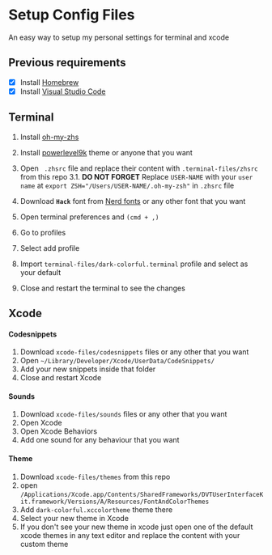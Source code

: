 # Setup Config Files

An easy way to setup my personal settings for terminal and xcode

## Previous requirements

- [x]  Install [Homebrew](https://brew.sh/)
- [x] Install [Visual Studio Code](https://code.visualstudio.com)

## Terminal

1. Install [oh-my-zhs](https://ohmyz.sh)
2. Install [powerlevel9k](https://github.com/Powerlevel9k/powerlevel9k/wiki/Install-Instructions#step-2-install-a-powerline-font) theme or anyone that you want
3. Open ` .zhsrc`  file and replace their content with `.terminal-files/zhsrc` from this repo
3.1. __DO NOT FORGET__ Replace `USER-NAME` with your `user name` at `export ZSH="/Users/USER-NAME/.oh-my-zsh"` in `.zhsrc` file

4. Download __`Hack`__ font from [Nerd fonts](https://github.com/ryanoasis/nerd-fonts) or any other font that you want

5. Open terminal preferences and `(cmd + ,)`
6. Go to profiles
7. Select add profile
8. Import `terminal-files/dark-colorful.terminal` profile and select as your default
9. Close and restart the terminal to see the changes

## Xcode

#### Codesnippets

1. Download `xcode-files/codesnippets` files or any other that you want
2. Open `~/Library/Developer/Xcode/UserData/CodeSnippets/`
3. Add your new snippets inside that folder
4. Close and restart Xcode

#### Sounds

1. Download `xcode-files/sounds` files or any other that you want
2. Open Xcode
3. Open Xcode Behaviors
4. Add one sound for any behaviour that you want

#### Theme 
1. Download `xcode-files/themes` from this repo
2. open `/Applications/Xcode.app/Contents/SharedFrameworks/DVTUserInterfaceKit.framework/Versions/A/Resources/FontAndColorThemes` 
3. Add `dark-colorful.xccolortheme` theme there
4. Select your new theme in Xcode
5. If you don't see your new theme in xcode just open one of the default xcode themes in any text editor and replace the content with your custom theme
